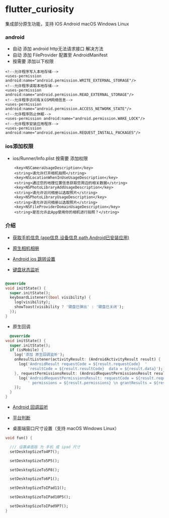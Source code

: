 # flutter_curiosity

集成部分原生功能，支持 IOS Android macOS Windows Linux

### android

- 自动 添加 android http无法请求接口 解决方法
- 自动 添加 FileProvider 配置至 AndroidManifest
- 按需要 添加以下权限

```xhtml
<!--允许程序写入本地存储-->
<uses-permission android:name="android.permission.WRITE_EXTERNAL_STORAGE"/>
<!--允许程序读取本地存储-->
<uses-permission android:name="android.permission.READ_EXTERNAL_STORAGE"/>
<!--允许程序访问有关GSM网络信息-->
<uses-permission android:name="android.permission.ACCESS_NETWORK_STATE"/>
<!--允许程序防止休眠-->
<uses-permission android:name="android.permission.WAKE_LOCK"/>
<!--允许程序安装应用程序-->
<uses-permission android:name="android.permission.REQUEST_INSTALL_PACKAGES"/>

```

### ios添加权限

* ios/Runner/Info.plist 按需要 添加权限

```
    <key>NSCameraUsageDescription</key>    
    <string>请允许打开相机拍照</string>
    <key>NSLocationWhenInUseUsageDescription</key>
	<string>通过您的地理位置信息获取您周边的相关数据</string>
	<key>NSPhotoLibraryAddUsageDescription</key>
	<string>请允许访问相册以选取照片</string>
	<key>NSPhotoLibraryUsageDescription</key>
	<string>请允许访问相册以选取照片</string>
	<key>NSFileProviderDomainUsageDescription</key>
	<string>是否允许此App使用你的相机进行拍照？</string>
```

### 介绍

- [获取手机信息 (app信息,设备信息,path,Android已安装应用)](https://github.com/Wayaer/flutter_curiosity/blob/main/lib/tools/app_device.dart)

- [原生相机相册](https://github.com/Wayaer/flutter_curiosity/blob/main/lib/tools/gallery_tools.dart)

- [Android ios 跳转设置](https://github.com/Wayaer/flutter_curiosity/blob/main/lib/tools/setting.dart)

- [键盘状态监听](https://github.com/Wayaer/flutter_curiosity/blob/main/lib/tools/keyboard.dart)

```dart

@override
void initState() {
  super.initState();
  keyboardListener((bool visibility) {
    log(visibility);
    showToast(visibility ? '键盘已弹出' : '键盘已关闭');
  });
}

```

- 原生回调

```dart
  @override
void initState() {
  super.initState();
  if (isMobile) {
    log('添加 原生回调监听');
    onResultListener(activityResult: (AndroidActivityResult result) {
      log('AndroidResult requestCode = ${result.requestCode}  '
          'resultCode = ${result.resultCode}  data = ${result.data}');
    }, requestPermissionsResult: (AndroidRequestPermissionsResult result) {
      log('AndroidRequestPermissionsResult: requestCode = ${result.requestCode}  \n'
          ' permissions = ${result.permissions} \n grantResults = ${result.grantResults}');
    });
  }
}


```

- [Android 回调监听](https://github.com/Wayaer/flutter_curiosity/blob/main/lib/platform/result_listener.dart)
- [平台判断](https://github.com/Wayaer/flutter_curiosity/blob/main/lib/platform/platform.dart)

- 桌面端窗口尺寸设置（支持 macOS Windows Linux）

```dart
void fun() {

  /// 设置桌面版 为 手机 或 ipad 尺寸
  setDesktopSizeTo4P7();

  setDesktopSizeTo5P5();

  setDesktopSizeTo5P8();

  setDesktopSizeTo6P1();

  setDesktopSizeToIPad11();

  setDesktopSizeToIPad10P5();

  setDesktopSizeToIPad9P7();
}
```